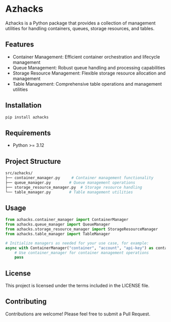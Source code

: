 # Azhacks

Azhacks is a Python package that provides a collection of management utilities for handling containers, queues, storage resources, and tables.

## Features

- Container Management: Efficient container orchestration and lifecycle management
- Queue Management: Robust queue handling and processing capabilities
- Storage Resource Management: Flexible storage resource allocation and management
- Table Management: Comprehensive table operations and management utilities

## Installation

```bash
pip install azhacks
```

## Requirements

- Python >= 3.12

## Project Structure

```bash
src/azhacks/
├── container_manager.py     # Container management functionality
├── queue_manager.py        # Queue management operations
├── storage_resource_manager.py  # Storage resource handling
└── table_manager.py        # Table management utilities
```

## Usage

```python
from azhacks.container_manager import ContainerManager
from azhacks.queue_manager import QueueManager
from azhacks.storage_resource_manager import StorageResourceManager
from azhacks.table_manager import TableManager

# Initialize managers as needed for your use case, for example:
async with ContainerManager("container", "account", "api-key") as container_manager:
    # Use container_manager for container management operations
    pass
```

## License

This project is licensed under the terms included in the LICENSE file.

## Contributing

Contributions are welcome! Please feel free to submit a Pull Request.
